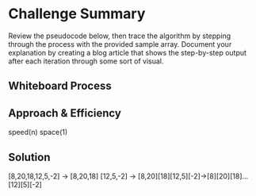 # Challenge Summary
<!-- Description of the challenge -->
Review the pseudocode below, then trace the algorithm by stepping through the process with the provided sample array. Document your explanation by creating a blog article that shows the step-by-step output after each iteration through some sort of visual.

## Whiteboard Process
<!-- Embedded whiteboard image -->

## Approach & Efficiency
<!-- What approach did you take? Why? What is the Big O space/time for this approach? -->
speed(n)
space(1)

## Solution
<!-- Show how to run your code, and examples of it in action -->
[8,20,18,12,5,-2] -> [8,20,18] [12,5,-2] -> [8,20][18][12,5][-2]->[8][20][18]...[12][5][-2]
